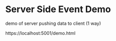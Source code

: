 ﻿# Server Side Event Demo

demo of server pushing data to client (1 way)

https://localhost:5001/demo.html
